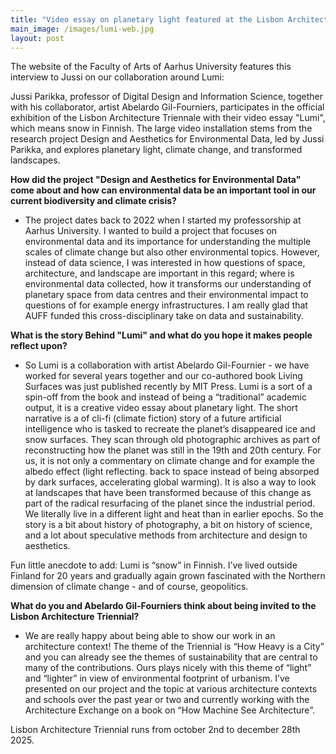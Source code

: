 ```yaml
---
title: "Video essay on planetary light featured at the Lisbon Architecture Triennale"
main_image: /images/lumi-web.jpg
layout: post
---
```


The website of the Faculty of Arts of Aarhus University features this interview to Jussi on our collaboration around Lumi:

Jussi Parikka, professor of Digital Design and Information Science, together with his collaborator, artist Abelardo Gil-Fourniers, participates in the official exhibition of the Lisbon Architecture Triennale with their video essay "Lumi", which means snow in Finnish. The large video installation stems from the research project Design and Aesthetics for Environmental Data, led by Jussi Parikka, and explores planetary light, climate change, and transformed landscapes.

**How did the project "Design and Aesthetics for Environmental Data" come about and how can environmental data be an important tool in our current biodiversity and climate crisis?**

- The project dates back to 2022 when I started my professorship at Aarhus University. I wanted to build a project that focuses on environmental data and its importance for understanding the multiple scales of climate change but also other environmental topics. However, instead of data science, I was interested in how questions of space, architecture, and landscape are important in this regard; where is environmental data collected, how it transforms our understanding of planetary space from data centres and their environmental impact to questions of for example energy infrastructures. I am really glad that AUFF funded this cross-disciplinary take on data and sustainability.

 **What is the story Behind "Lumi" and what do you hope it makes people reflect upon?**

- So Lumi is a collaboration with artist Abelardo Gil-Fournier - we have worked for several years together and our co-authored book Living Surfaces was just published recently by MIT Press. Lumi is a sort of a spin-off from the book and instead of being a “traditional” academic output, it is a creative video essay about planetary light. The short narrative is a  of cli-fi (climate fiction) story of a future artificial intelligence who is tasked to recreate the planet’s disappeared ice and snow surfaces. They scan through old photographic archives as part of reconstructing how the planet was still in the 19th and 20th century. For us, it is not only a commentary on climate change and for example the albedo effect (light reflecting. back to space instead of being absorped by dark surfaces, accelerating global warming). It is also a way to look at landscapes that have been transformed because of this change as part of the radical resurfacing of the planet since the industrial period. We literally live in a different light and heat than in earlier epochs. So the story is a bit about history of photography, a bit on history of science, and a lot about speculative methods from architecture and design to aesthetics.

Fun little anecdote to add: Lumi is “snow” in Finnish. I’ve lived outside Finland for 20 years and gradually again grown fascinated with the Northern dimension of climate change - and of course, geopolitics.

**What do you and Abelardo Gil-Fourniers think about being invited to the Lisbon Architecture Triennial?**

- We are really happy about being able to show our work in an architecture context! The theme of the Triennial is “How Heavy is a City” and you can already see the themes of sustainability that are central to many of the contributions. Ours plays nicely with this theme of “light” and “lighter” in view of environmental footprint of urbanism. I’ve presented on our project and the topic at various architecture contexts and schools over the past year or two and currently working with the Architecture Exchange on a book on “How Machine See Architecture”.

Lisbon Architecture Triennial runs from october 2nd to december 28th 2025. 